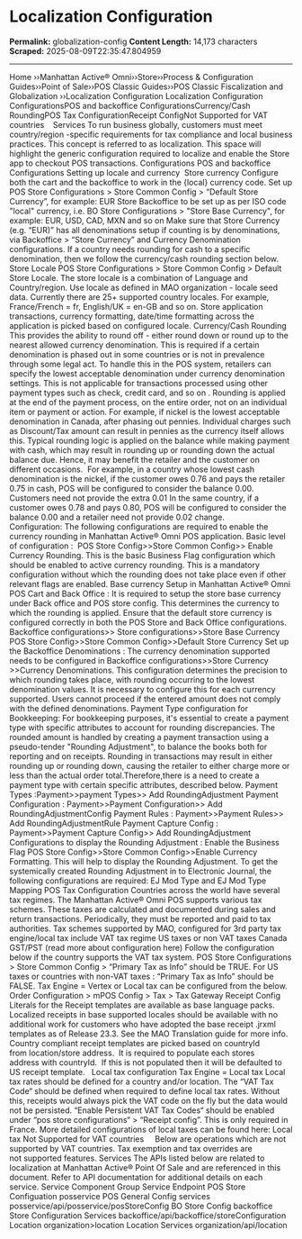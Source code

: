 # Localization Configuration

**Permalink:** globalization-config
**Content Length:** 14,173 characters
**Scraped:** 2025-08-09T22:35:47.804959

---

Home &rsaquo;&rsaquo;Manhattan Active® Omni&rsaquo;&rsaquo;Store&rsaquo;&rsaquo;Process & Configuration Guides&rsaquo;&rsaquo;Point of Sale&rsaquo;&rsaquo;POS Classic Guides&rsaquo;&rsaquo;POS Classic Fiscalization and Globalization ››Localization Configuration Localization Configuration ConfigurationsPOS and backoffice ConfigurationsCurrency/Cash RoundingPOS Tax ConfigurationReceipt ConfigNot Supported for VAT countries&nbsp; &nbsp;&nbsp;Services To run business globally, customers must meet country/region -specific requirements for tax compliance and local business practices. This concept is referred to as localization.&nbsp;This space will highlight the generic configuration required to localize and enable&nbsp;the Store app to checkout POS transactions. Configurations POS and backoffice Configurations Setting up locale and&nbsp;currency&nbsp; Store currency Configure both the cart and the backoffice to work in the {local} currency code. Set up POS Store Configurations &gt; Store Common Config &gt; &ldquo;Default Store Currency&rdquo;, for example:&nbsp;EUR Store Backoffice to be set up as per&nbsp;ISO code &quot;local&quot; currency, i.e. BO Store Configurations &gt; &quot;Store Base Currency&quot;, for example: EUR,&nbsp;USD,&nbsp;CAD, MXN and so on Make sure that Store Currency (e.g. &ldquo;EUR)&rdquo; has all denominations setup if counting is&nbsp;by denominations, via Backoffice &gt; &ldquo;Store Currency&rdquo; and Currency Denomination configurations. If a country needs rounding for cash to a specific denomination, then we follow the currency/cash&nbsp;rounding&nbsp;section below. Store Locale POS Store Configurations &gt; Store Common Config &gt; Default Store Locale. The store locale is a combination of Language and Country/region. Use locale as defined in MAO organization - locale seed data. Currently there are 25+ supported country locales. For example, France/French = fr, English/UK = en-GB and so on. Store application transactions, currency formatting, date/time formatting&nbsp;across the application is picked based on configured locale. Currency/Cash Rounding This provides the ability to round off - either round down or round up to the nearest allowed currency denomination. This is required if a certain denomination is phased out in some countries or is not in prevalence through some legal act.&nbsp;To handle this in the POS system, retailers can specify the lowest acceptable denomination under currency denomination settings. This is not applicable for transactions processed using other payment types such as check, credit card, and so on . Rounding is applied at the end of the payment process, on the entire order, not on an individual item or payment or action. For example, if nickel is the lowest acceptable denomination in Canada, after phasing out pennies. Individual charges such as Discount/Tax amount can result in pennies as the currency itself allows this.&nbsp;Typical rounding logic is applied on the balance while making payment with cash, which may result in rounding up or rounding down the actual balance due. Hence, it may benefit the retailer&nbsp;and&nbsp;the customer on different occasions.&nbsp; For example, in a country whose lowest cash denomination is the nickel, if the customer owes 0.76 and pays the retailer 0.75 in cash, POS will be configured to consider the balance 0.00.&nbsp; Customers need not provide the extra 0.01 In the same country, if a customer owes 0.78 and pays 0.80, POS will be configured to consider the balance 0.00 and a retailer need not provide 0.02 change. Configuration:&nbsp;The following configurations are required to enable the currency rounding in&nbsp;Manhattan Active&reg; Omni POS application. Basic level of configuration :&nbsp; POS Store&nbsp;Config&gt;&gt;Store&nbsp;Common&nbsp;Config&gt;&gt; Enable Currency Rounding. This is the basic Business Flag configuration which should be enabled to active currency rounding. This is a mandatory configuration without which the rounding does not take place even if other relevant flags&nbsp;are enabled. Base currency Setup in Manhattan Active&reg; Omni POS Cart and Back Office : It is required to setup the store base currency under Back office and POS store config. This determines the currency to which the rounding is applied. Ensure that the default store currency is configured correctly in both the POS Store and Back Office configurations. Backoffice configurations&gt;&gt; Store configurations&gt;&gt;Store Base Currency POS Store&nbsp;Config&gt;&gt;Store&nbsp;Common&nbsp;Config&gt;&gt;Default Store Currency Set up the Backoffice Denominations : The currency denomination supported needs to be configured in Backoffice configurations&gt;&gt;Store Currency &gt;&gt;Currency Denominations. This configuration determines the precision to which rounding takes place, with rounding occurring to the lowest denomination values. It is necessary to configure this for each currency supported. Users cannot proceed if the entered amount does not comply with the defined denominations. Payment Type configuration for Bookkeeping: For bookkeeping purposes, it&#39;s essential to create a payment type with specific attributes to account for rounding discrepancies. The rounded amount is handled by creating a payment transaction using a pseudo-tender &quot;Rounding Adjustment&quot;, to balance the books both for reporting and on receipts. Rounding in transactions may result in either rounding up or rounding down, causing the retailer to either charge more or less than the actual order total.Therefore,there is a need to create a payment type with certain specific attributes, described below. Payment Types :Payment&gt;&gt;payment Types&gt;&gt; Add RoundingAdjustment Payment Configuration : Payment&gt;&gt;Payment Configuration&gt;&gt; Add RoundingAdjustmentConfig Payment Rules : Payment&gt;&gt;Payment Rules&gt;&gt; Add RoundingAdjustmentRule Payment Capture Config : Payment&gt;&gt;Payment Capture Config&gt;&gt; Add RoundingAdjustment Configurations to display the Rounding Adjustment : Enable the Business Flag POS Store&nbsp;Config&gt;&gt;Store&nbsp;Common&nbsp;Config&gt;&gt;Enable Currency Formatting. This will help to display the Rounding Adjustment. To get the systemically created Rounding Adjustment in to Electronic Journal, the following configurations are required: EJ Mod Type and EJ Mod Type Mapping POS Tax Configuration Countries across the world have several tax regimes.&nbsp;The Manhattan Active&reg; Omni POS supports various&nbsp;tax schemes. These taxes are calculated and documented during sales&nbsp;and return&nbsp;transactions. Periodically, they must be reported and paid to tax authorities. Tax schemes supported by MAO, configured for 3rd party tax engine/local tax&nbsp;include VAT&nbsp;tax regime US taxes or non VAT taxes Canada GST/PST (read more about configuration here) Follow the configuration below if the country supports the VAT tax system. POS Store Configurations &gt; Store Common Config &gt; &ldquo;Primary Tax as Info&rdquo; should be TRUE. For&nbsp;US taxes or countries with non-VAT taxes :&nbsp;&ldquo;Primary Tax as Info&rdquo; should be FALSE. Tax Engine = Vertex or Local tax&nbsp;can be configured from the below. Order Configuration &gt; mPOS Config &gt; Tax &gt; Tax Gateway Receipt Config Literals for the Receipt templates are available as base language packs.&nbsp; Localized receipts in base supported locales&nbsp;should be available with no additional work for customers who have adopted the base receipt .jrxml templates&nbsp;as of Release 23.3. See the MAO&nbsp;Translation guide for more info. &nbsp; Country compliant receipt templates are picked based on countryId from&nbsp;location/store address.&nbsp; It is required to populate&nbsp;each stores address&nbsp;with countryId.&nbsp; If this is not populated then it will be defaulted to US receipt template. &nbsp; Local tax configuration Tax Engine =&nbsp;Local tax Local tax rates should be defined for a country and/or location. The &ldquo;VAT Tax Code&ldquo; should be defined when required to define&nbsp;local tax rates. Without this, receipts would always pick the VAT code on the fly but the data would not be persisted. &ldquo;Enable Persistent VAT Tax Codes&ldquo; should be enabled under &ldquo;pos store configurations&ldquo; &gt; &ldquo;Receipt config&rdquo;. This is only required in France. More detailed configurations of local taxes can be found here:&nbsp;Local tax Not Supported for VAT countries&nbsp; &nbsp;&nbsp; Below are operations which are not supported by VAT countries. Tax exemption and tax overrides&nbsp;are not&nbsp;supported&nbsp;features. Services The&nbsp;APIs listed below&nbsp;are related&nbsp;to localization&nbsp;at Manhattan Active&reg; Point Of Sale and are referenced in this document.&nbsp;Refer to API documentation for additional details on&nbsp;each service. Service Component Group Service Endpoint POS Store Configuation posservice POS General Config services posservice/api/posservice/posStoreConfig BO Store Config backoffice Store Configuration Services backoffice/api/backoffice/storeConfiguration Location organization&gt;location Location Services organization/api/location